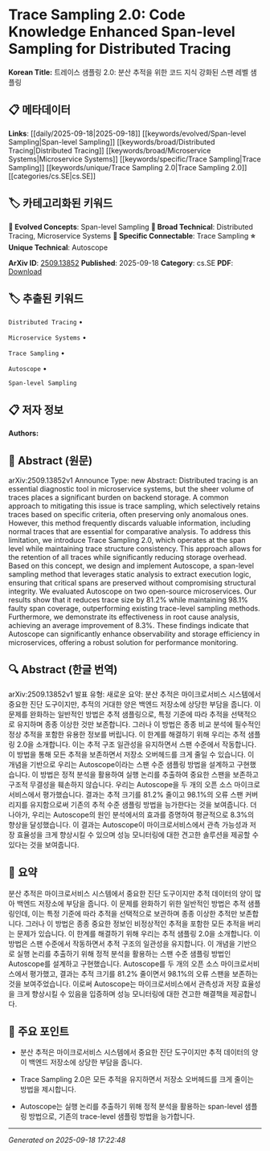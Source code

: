 
# Trace Sampling 2.0: Code Knowledge Enhanced Span-level Sampling for Distributed Tracing

**Korean Title:** 트레이스 샘플링 2.0: 분산 추적을 위한 코드 지식 강화된 스팬 레벨 샘플링

## 📋 메타데이터

**Links**: [[daily/2025-09-18|2025-09-18]] [[keywords/evolved/Span-level Sampling|Span-level Sampling]] [[keywords/broad/Distributed Tracing|Distributed Tracing]] [[keywords/broad/Microservice Systems|Microservice Systems]] [[keywords/specific/Trace Sampling|Trace Sampling]] [[keywords/unique/Trace Sampling 2.0|Trace Sampling 2.0]] [[categories/cs.SE|cs.SE]]

## 🏷️ 카테고리화된 키워드
**🚀 Evolved Concepts**: Span-level Sampling
**🔬 Broad Technical**: Distributed Tracing, Microservice Systems
**🔗 Specific Connectable**: Trace Sampling
**⭐ Unique Technical**: Autoscope

**ArXiv ID**: [2509.13852](https://arxiv.org/abs/2509.13852)
**Published**: 2025-09-18
**Category**: cs.SE
**PDF**: [Download](https://arxiv.org/pdf/2509.13852.pdf)


## 🏷️ 추출된 키워드



`Distributed Tracing` • 

`Microservice Systems` • 

`Trace Sampling` • 

`Autoscope` • 

`Span-level Sampling`



## 📋 저자 정보

**Authors:** 

## 📄 Abstract (원문)

arXiv:2509.13852v1 Announce Type: new 
Abstract: Distributed tracing is an essential diagnostic tool in microservice systems, but the sheer volume of traces places a significant burden on backend storage. A common approach to mitigating this issue is trace sampling, which selectively retains traces based on specific criteria, often preserving only anomalous ones. However, this method frequently discards valuable information, including normal traces that are essential for comparative analysis. To address this limitation, we introduce Trace Sampling 2.0, which operates at the span level while maintaining trace structure consistency. This approach allows for the retention of all traces while significantly reducing storage overhead. Based on this concept, we design and implement Autoscope, a span-level sampling method that leverages static analysis to extract execution logic, ensuring that critical spans are preserved without compromising structural integrity. We evaluated Autoscope on two open-source microservices. Our results show that it reduces trace size by 81.2% while maintaining 98.1% faulty span coverage, outperforming existing trace-level sampling methods. Furthermore, we demonstrate its effectiveness in root cause analysis, achieving an average improvement of 8.3%. These findings indicate that Autoscope can significantly enhance observability and storage efficiency in microservices, offering a robust solution for performance monitoring.

## 🔍 Abstract (한글 번역)

arXiv:2509.13852v1 발표 유형: 새로운
요약: 분산 추적은 마이크로서비스 시스템에서 중요한 진단 도구이지만, 추적의 거대한 양은 백엔드 저장소에 상당한 부담을 줍니다. 이 문제를 완화하는 일반적인 방법은 추적 샘플링으로, 특정 기준에 따라 추적을 선택적으로 유지하며 종종 이상한 것만 보존합니다. 그러나 이 방법은 종종 비교 분석에 필수적인 정상 추적을 포함한 유용한 정보를 버립니다. 이 한계를 해결하기 위해 우리는 추적 샘플링 2.0을 소개합니다. 이는 추적 구조 일관성을 유지하면서 스팬 수준에서 작동합니다. 이 방법을 통해 모든 추적을 보존하면서 저장소 오버헤드를 크게 줄일 수 있습니다. 이 개념을 기반으로 우리는 Autoscope이라는 스팬 수준 샘플링 방법을 설계하고 구현했습니다. 이 방법은 정적 분석을 활용하여 실행 논리를 추출하여 중요한 스팬을 보존하고 구조적 무결성을 훼손하지 않습니다. 우리는 Autoscope을 두 개의 오픈 소스 마이크로서비스에서 평가했습니다. 결과는 추적 크기를 81.2% 줄이고 98.1%의 오류 스팬 커버리지를 유지함으로써 기존의 추적 수준 샘플링 방법을 능가한다는 것을 보여줍니다. 더 나아가, 우리는 Autoscope의 원인 분석에서의 효과를 증명하여 평균적으로 8.3%의 향상을 달성했습니다. 이 결과는 Autoscope이 마이크로서비스에서 관측 가능성과 저장 효율성을 크게 향상시킬 수 있으며 성능 모니터링에 대한 견고한 솔루션을 제공할 수 있다는 것을 보여줍니다.

## 📝 요약

분산 추적은 마이크로서비스 시스템에서 중요한 진단 도구이지만 추적 데이터의 양이 많아 백엔드 저장소에 부담을 줍니다. 이 문제를 완화하기 위한 일반적인 방법은 추적 샘플링인데, 이는 특정 기준에 따라 추적을 선택적으로 보관하며 종종 이상한 추적만 보존합니다. 그러나 이 방법은 종종 중요한 정보인 비정상적인 추적을 포함한 모든 추적을 버리는 문제가 있습니다. 이 한계를 해결하기 위해 우리는 추적 샘플링 2.0을 소개합니다. 이 방법은 스팬 수준에서 작동하면서 추적 구조의 일관성을 유지합니다. 이 개념을 기반으로 실행 논리를 추출하기 위해 정적 분석을 활용하는 스팬 수준 샘플링 방법인 Autoscope를 설계하고 구현했습니다. Autoscope를 두 개의 오픈 소스 마이크로서비스에서 평가했고, 결과는 추적 크기를 81.2% 줄이면서 98.1%의 오류 스팬을 보존하는 것을 보여주었습니다. 이로써 Autoscope는 마이크로서비스에서 관측성과 저장 효율성을 크게 향상시킬 수 있음을 입증하며 성능 모니터링에 대한 견고한 해결책을 제공합니다.

## 🎯 주요 포인트


- 분산 추적은 마이크로서비스 시스템에서 중요한 진단 도구이지만 추적 데이터의 양이 백엔드 저장소에 상당한 부담을 줍니다.

- Trace Sampling 2.0은 모든 추적을 유지하면서 저장소 오버헤드를 크게 줄이는 방법을 제시합니다.

- Autoscope는 실행 논리를 추출하기 위해 정적 분석을 활용하는 span-level 샘플링 방법으로, 기존의 trace-level 샘플링 방법을 능가합니다.


---

*Generated on 2025-09-18 17:22:48*